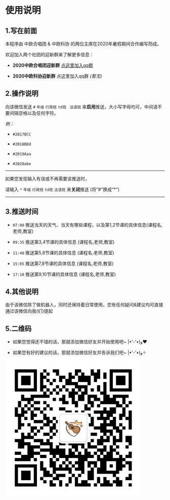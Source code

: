 # 使用说明

## 1.写在前面

本程序由 中欧合唱团 & 中欧科协 的两位主席在2020年暑假期间合作编写而成。

欢迎加入两个社团的迎新群来了解更多信息：

+ **2020中欧合唱团迎新群** [点这里加入qq群](https://qm.qq.com/cgi-bin/qm/qr?k=6C9a4ZK238xeSyhPQfJJUlCFxDWuwSFH&authKey=OfsfYt8fayNh2gVRQaIr1A7Hc6EJokbzVZBqssExM+EvLr+tRq60gRL4Y8NiYvhY&noverify=0)

+ **2020中欧科协迎新群** 点这里加入qq群 *(暂无)*

## 2.操作说明

向该微信发送  ``#`` ``年级`` ``行政班``  ``td班`` `` 法语班``  来**启用**推送，大小写字母均可，中间请不要间隔空格以及任何字符。

*例：*

+ ``#2017BCC``

+ ``#2018BDd``

+ ``#2019Aaa``

+ ``#2020abe``

----

如果您发现输入有误或不再需要该推送时，

请输入  ``*`` ``年级`` ``行政班`` ``td班`` ``法语班``  来**关闭**推送 (将“#”换成“*”)

----

## 3.推送时间

+ ``07:00`` 推送当天的天气、当天有哪些课程，以及第1,2节课的具体信息(课程名,老师,教室)

+ ``09:35`` 推送第3,4节课的具体信息 (课程名,老师,教室)

+ ``11:40`` 推送第5,6节课的具体信息 (课程名,老师,教室)

+ ``15:05`` 推送第7,8节课的具体信息 (课程名,老师,教室)

+ ``17:10`` 推送第9,10节课的具体信息 (课程名,老师,教室)

## 4.其他说明

由于该微信除了做机器人，同时还保持着日常使用，您有任何疑问&建议均可直接通过该微信向我(们)提起



## 5.二维码

+ 如果您觉得还不错的话，那就添加微信好友并开始使用吧~   ‎|•'-'•)و❤

+ 如果您有好的建议的话，那就添加微信好友并告诉我们吧~   ‎|•'-'•)و✧

![qrcode_laorange](https://github.com/laorange/wechat_robot/raw/master/util/qrcode_laorange.png)